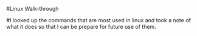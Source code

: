 #Linux Walk-through

#I looked up the commands that are most used in linux and took a note of what it does so that I can be prepare for future use of them.
